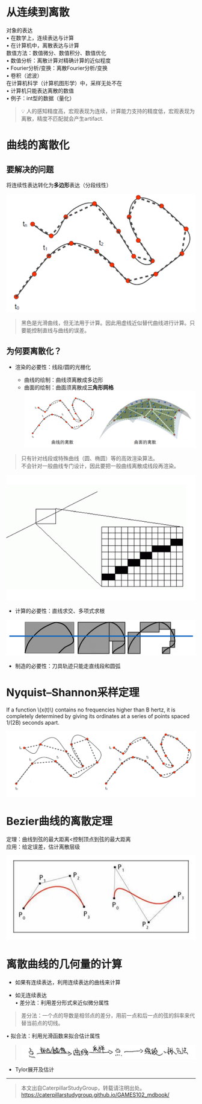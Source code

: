 # 从连续到离散   

对象的表达     
• 在数学上，连续表达与计算      
• 在计算机中，离散表达与计算     
数值方法：数值微分、数值积分、数值优化    
• 数值分析：离散计算对精确计算的近似程度     
• Fourier分析/变换：离散Fourier分析/变换    
• 卷积（滤波）    
在计算机科学（计算机图形学）中，采样无处不在    
• 计算机只能表达离散的数值    
• 例子：int型的数据（量化）    

> &#x1F4A1; 人的感知精度高，宏观表现为连续，计算能力支持的精度低，宏观表现为离散，精度不匹配就会产生artifact.   
# 曲线的离散化   

## 要解决的问题

将连续性表达转化为**多边形**表达（分段线性）    

![](../assets/离散9.png)    

> 黑色是光滑曲线，但无法用于计算。因此用虚线近似替代曲­线进行计算。只要能控制直线与曲线的误差。     


## 为何要离散化？   

* 渲染的必要性：线段/圆的光栅化     

  - 曲线的绘制：曲线须离散成多边形      
  - 曲面的绘制：曲面须离散成**三角形网格**       
![](../assets/表达1.png)   

> 只有针对线段或特殊曲线（圆、椭圆）等的高效渲染算法。     
不会针对一般曲线专门设计，因此要把一般曲线离散成线段再渲染。     

![](../assets/离散10.png)    

* 计算的必要性：直线求交、多项式求根    

![](../assets/离散11.png)    


* 制造的必要性：刀具轨迹只能走直线段和圆弧     

# Nyquist–Shannon采样定理      

If a function \\(x(t)\\) contains no frequencies higher than B hertz, it is completely determined by giving its ordinates at a series of points spaced 1/(2B) seconds apart.      

![](../assets/离散12.png)    


# Bezier曲线的离散定理    

定理：曲线到弦的最大距离<控制顶点到弦的最大距离     
应用：给定误差，估计离散层级     

![](../assets/离散13.png)    

# 离散曲线的几何量的计算     

* 如果有连续表达，利用连续表达的曲线来计算    

* 如无连续表达     
• 差分法：利用差分形式来近似微分属性    
> 差分法：一个点的导数是相邻点的差分，用前一点和后一点的弦的斜率来代替当前点的切线。       

• 拟合法：利用光滑函数来拟合估计属性     
> ![](../RAW/71.1.png)   

* Tylor展开及估计 

---  

> 本文出自CaterpillarStudyGroup，转载请注明出处。
https://caterpillarstudygroup.github.io/GAMES102_mdbook/


